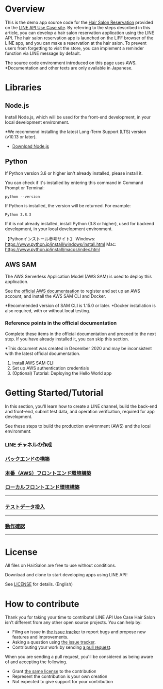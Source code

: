 # Overview

This is the demo app source code for the [Hair Salon Reservation](https://lineapiusecase.com/ja/usecase/reservation.html) provided on the [LINE API Use Case site](https://lineapiusecase.com/ja/top.html). By referring to the steps described in this article, you can develop a hair salon reservation application using the LINE API. The hair salon reservation app is launched on the LIFF browser of the LINE app, and you can make a reservation at the hair salon. To prevent users from forgetting to visit the store, you can implement a reminder function via LINE message by default.

The source code environment introduced on this page uses AWS.
*Documentation and other texts are only available in Japanese.

# Libraries

## Node.js

Install Node.js, which will be used for the front-end development, in your local development environment.

*We recommend installing the latest Long-Term Support (LTS) version (v10.13 or later).

- [Download Node.js](https://nodejs.org/ja/download/)

## Python

If Python version 3.8 or higher isn't already installed, please install it.

You can check if it's installed by entering this command in Command Prompt or Terminal:

```
python --version
```

If Python is installed, the version will be returned. For example:

```
Python 3.8.3
```

If it is not already installed, install Python (3.8 or higher), used for backend development, in your local development environment.

【Pythonインストール参考サイト】
Windows: https://www.python.jp/install/windows/install.html
Mac: https://www.python.jp/install/macos/index.html

## AWS SAM

The AWS Serverless Application Model (AWS SAM) is used to deploy this application.

See the [official AWS documentaation](https://docs.aws.amazon.com/ja_jp/serverless-application-model/latest/developerguide/serverless-sam-cli-install.html) to register and set up an AWS account, and install the AWS SAM CLI and Docker.

*Recommended version of SAM CLI is 1.15.0 or later.
*Docker installation is also required, with or without local testing.

### Reference points in the official documentation

Complete these items in the official documentation and proceed to the next step. If you have already installed it, you can skip this section.

*This document was created in December 2020 and may be inconsistent with the latest official documentation.

1. Install AWS SAM CLI
1. Set up AWS authentication credentials
1. (Optional) Tutorial: Deploying the Hello World app

# Getting Started/Tutorial

In this section, you'll learn how to create a LINE channel, build the back-end and front-end, submit test data, and operation verifcation, required for app development.

See these steps to build the production environment (AWS) and the local environment:

### [LINE チャネルの作成](./docs/liff-channel-create.md)
### [バックエンドの構築](./docs/back-end-construction.md)
### [本番（AWS）フロントエンド環境構築](./docs/front-end-construction.md)
### [ローカルフロントエンド環境構築](./docs/front-end-development-environment.md)
***
### [テストデータ投入](./docs/test-data-charge.md)
***
### [動作確認](./docs/validation.md)
***

# License

All files on HairSalon are free to use without conditions.

Download and clone to start developing apps using LINE API!

See [LICENSE](LICENSE) for details. (English)

# How to contribute

Thank you for taking your time to contribute! LINE API Use Case Hair Salon isn't different from any other open source projects. You can help by:

- Filing an issue in [the issue tracker](https://github.com/line/line-api-use-case-reservation-hairsalon/issues) to report bugs and propose new features and improvements.
- Asking a question using [the issue tracker](https://github.com/line/line-api-use-case-reservation-hairsalon/issues).
- Contributing your work by sending [a pull request](https://github.com/line/line-api-use-case-reservation-hairsalon/pulls).

When you are sending a pull request, you'll be considered as being aware of and accepting the following.

- Grant [the same license](LICENSE) to the contribution
- Represent the contribution is your own creation
- Not expected to give support for your contribution
